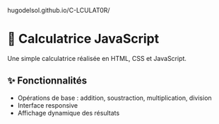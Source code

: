 hugodelsol.github.io/C-LCULAT0R/

# 🧮 Calculatrice JavaScript

Une simple calculatrice réalisée en HTML, CSS et JavaScript.

## ✨ Fonctionnalités

- Opérations de base : addition, soustraction, multiplication, division
- Interface responsive
- Affichage dynamique des résultats
